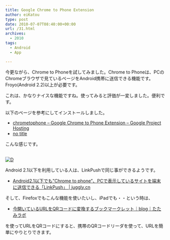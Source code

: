 ```yaml
---
title: Google Chrome to Phone Extension
author: eiKatou
type: post
date: 2010-07-07T08:40:00+00:00
url: /31.html
archives:
  - 2010
tags:
  - Android
  - App

---
```

<div class="section">
  <p>
    今更ながら、Chrome to Phoneを試してみました。Chrome to Phoneは、PCのChromeブラウザで見ているページをAndroid携帯に送信できる機能です。Froyo(Android 2.2)以上が必要です。
  </p>
  
  <p>
    これは、かなりナイスな機能ですね。使ってみると評価が一変しました。便利です。
  </p>
  
  <p>
    以下のページを参考にしてインストールしました。
  </p>
  
  <ul>
    <li>
      <a href="http://code.google.com/p/chrometophone/" target="_blank"> chrometophone &#8211; Google Chrome to Phone Extension &#8211; Google Project Hosting </a>
    </li>
    <li>
      <a href="http://komugi.net/archives/2010/05/24095257.php" target="_blank">no title</a>
    </li>
  </ul>
  
  <p>
  </p>
  
  <p>
    こんな感じです。
  </p>
  
  <p>
    <br /> <a href="http://d.hatena.ne.jp/video/youtube/cfv0B_zMixg" alt="この動画を含む日記"><img src="http://d.hatena.ne.jp/images/d_entry.gif" alt="D" border="0" style="vertical-align: bottom;" title="この動画を含む日記" /></a>
  </p>
  
  <p>
  </p>
  
  <p>
    Android 2.1以下を利用している人は、LinkPushで同じ事ができるようです。
  </p>
  
  <ul>
    <li>
      <a href="http://juggly.cn/archives/4605.html" target="_blank">Android2.1以下でも”Chrome to phone”、PCで表示しているサイトを端末に送信できる「LinkPush」 | juggly.cn</a>
    </li>
  </ul>
  
  <p>
  </p>
  
  <p>
    そして、Firefoxでもこんな機能を使いたいし、iPadでも・・という時は、
  </p>
  
  <ul>
    <li>
      <a href="http://www.tatamilab.jp/rnd/archives/000192.html" target="_blank">今開いているURLをQRコードに変換するブックマークレット｜blog｜たたみラボ</a>
    </li>
  </ul>
  
  <p>
    を使ってURLをQRコードにすると、携帯のQRコードリーダを使って、URLを簡単にやりとりできます。
  </p>
</div>
